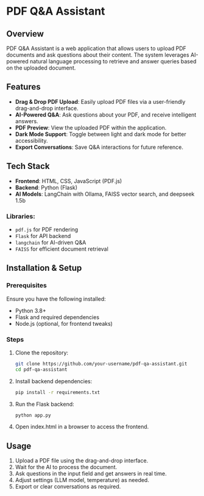 # PDF Q&A Assistant

## Overview

PDF Q&A Assistant is a web application that allows users to upload PDF documents and ask questions about their content. The system leverages AI-powered natural language processing to retrieve and answer queries based on the uploaded document.

## Features

- **Drag & Drop PDF Upload**: Easily upload PDF files via a user-friendly drag-and-drop interface.
- **AI-Powered Q&A**: Ask questions about your PDF, and receive intelligent answers.
- **PDF Preview**: View the uploaded PDF within the application.
- **Dark Mode Support**: Toggle between light and dark mode for better accessibility.
- **Export Conversations**: Save Q&A interactions for future reference.

## Tech Stack

- **Frontend**: HTML, CSS, JavaScript (PDF.js)
- **Backend**: Python (Flask)
- **AI Models**: LangChain with Ollama, FAISS vector search, and deepseek 1.5b

### Libraries:

- `pdf.js` for PDF rendering
- `Flask` for API backend
- `langchain` for AI-driven Q&A
- `FAISS` for efficient document retrieval

## Installation & Setup

### Prerequisites

Ensure you have the following installed:

- Python 3.8+
- Flask and required dependencies
- Node.js (optional, for frontend tweaks)

### Steps

1. Clone the repository:
    ```sh
    git clone https://github.com/your-username/pdf-qa-assistant.git
    cd pdf-qa-assistant
    ```

2. Install backend dependencies:
    ```sh
    pip install -r requirements.txt
    ```

3. Run the Flask backend:
    ```sh
    python app.py
    ```

4. Open index.html in a browser to access the frontend.

## Usage

1. Upload a PDF file using the drag-and-drop interface.
2. Wait for the AI to process the document.
3. Ask questions in the input field and get answers in real time.
4. Adjust settings (LLM model, temperature) as needed.
5. Export or clear conversations as required.